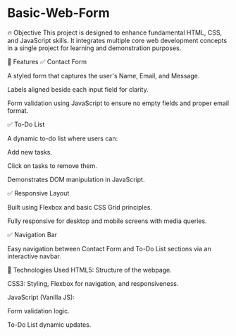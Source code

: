 # Basic-Web-Form
🔥 Objective
This project is designed to enhance fundamental HTML, CSS, and JavaScript skills. It integrates multiple core web development concepts in a single project for learning and demonstration purposes.

🚀 Features
✅ Contact Form

A styled form that captures the user's Name, Email, and Message.

Labels aligned beside each input field for clarity.

Form validation using JavaScript to ensure no empty fields and proper email format.

✅ To-Do List

A dynamic to-do list where users can:

Add new tasks.

Click on tasks to remove them.

Demonstrates DOM manipulation in JavaScript.

✅ Responsive Layout

Built using Flexbox and basic CSS Grid principles.

Fully responsive for desktop and mobile screens with media queries.

✅ Navigation Bar

Easy navigation between Contact Form and To-Do List sections via an interactive navbar.

🧩 Technologies Used
HTML5: Structure of the webpage.

CSS3: Styling, Flexbox for navigation, and responsiveness.

JavaScript (Vanilla JS):

Form validation logic.

To-Do List dynamic updates.

